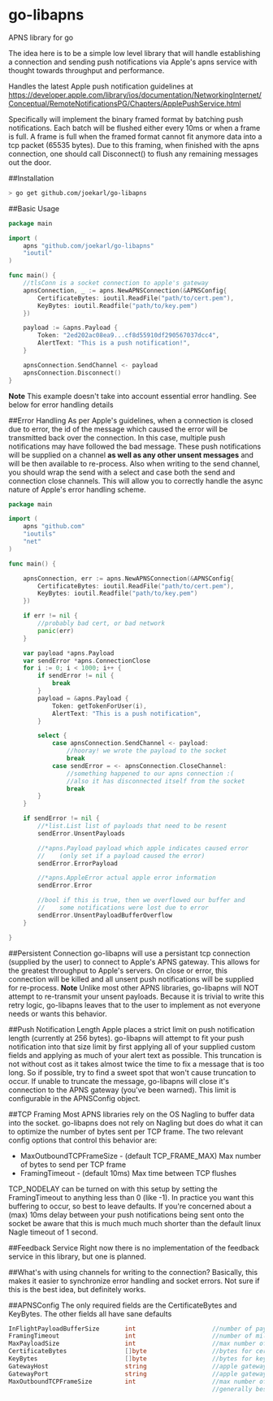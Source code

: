 go-libapns
==========

APNS library for go

The idea here is to be a simple low level library that will handle establishing a connection and sending push notifications via Apple's apns service with thought towards throughput and performance.

Handles the latest Apple push notification guidelines at https://developer.apple.com/library/ios/documentation/NetworkingInternet/Conceptual/RemoteNotificationsPG/Chapters/ApplePushService.html

Specifically will implement the binary framed format by batching push notifications. Each batch will be flushed either every 10ms or when a frame is full. A frame is full when the framed format cannot fit anymore data into a tcp packet (65535 bytes). Due to this framing, when finished with the apns connection, one should call Disconnect() to flush any remaining messages out the door.

##Installation

```bash
> go get github.com/joekarl/go-libapns
```

##Basic Usage
```go
package main

import (
    apns "github.com/joekarl/go-libapns"
    "ioutil"
)

func main() {
    //tlsConn is a socket connection to apple's gateway
    apnsConnection, _ := apns.NewAPNSConnection(&APNSConfig{
        CertificateBytes: ioutil.ReadFile("path/to/cert.pem"),
        KeyBytes: ioutil.Readfile("path/to/key.pem")
    })

    payload := &apns.Payload {
        Token: "2ed202ac08ea9...cf8d55910df290567037dcc4",
        AlertText: "This is a push notification!",
    }

    apnsConnection.SendChannel <- payload
    apnsConnection.Disconnect()
}
```
**Note** This example doesn't take into account essential error handling. See below for error handling details

##Error Handling
As per Apple's guidelines, when a connection is closed due to error, the id of the message which caused the error will be transmitted back over the connection. In this case, multiple push notifications may have followed the bad message. These push notifications will be supplied on a channel **as well as any other unsent messages** and will be then available to re-process. Also when writing to the send channel, you should wrap the send with a select and case both the send and connection close channels. This will allow you to correctly handle the async nature of Apple's error handling scheme.

```go
package main

import (
    apns "github.com"
    "ioutils"
    "net"
)

func main() {

    apnsConnection, err := apns.NewAPNSConnection(&APNSConfig{
        CertificateBytes: ioutil.ReadFile("path/to/cert.pem"),
        KeyBytes: ioutil.Readfile("path/to/key.pem")
    })

    if err != nil {
        //probably bad cert, or bad network 
        panic(err)
    }

    var payload *apns.Payload
    var sendError *apns.ConnectionClose
    for i := 0; i < 1000; i++ {
        if sendError != nil {
            break
        }
        payload = &apns.Payload {
            Token: getTokenForUser(i),
            AlertText: "This is a push notification",
        }

        select {
            case apnsConnection.SendChannel <- payload:
                //hooray! we wrote the payload to the socket
                break
            case sendError = <- apnsConnection.CloseChannel:
                //something happened to our apns connection :(
                //also it has disconnected itself from the socket
                break
        }
    }

    if sendError != nil {
        //*list.List list of payloads that need to be resent
        sendError.UnsentPayloads

        //*apns.Payload payload which apple indicates caused error
        //    (only set if a payload caused the error)
        sendError.ErrorPayload

        //*apns.AppleError actual apple error information
        sendError.Error

        //bool if this is true, then we overflowed our buffer and
        //    some notifications were lost due to error
        sendError.UnsentPayloadBufferOverflow
    }

}
```

##Persistent Connection
go-libapns will use a persistant tcp connection (supplied by the user) to connect to Apple's APNS gateway. This allows for the greatest throughput to Apple's servers. On close or error, this connection will be killed and all unsent push notifications will be supplied for re-process. **Note** Unlike most other APNS libraries, go-libapns will NOT attempt to re-transmit your unsent payloads. Because it is trivial to write this retry logic, go-libapns leaves that to the user to implement as not everyone needs or wants this behavior.

##Push Notification Length
Apple places a strict limit on push notification length (currently at 256 bytes). go-libapns will attempt to fit your push notification into that size limit by first applying all of your supplied custom fields and applying as much of your alert text as possible. This truncation is not without cost as it takes almost twice the time to fix a message that is too long. So if possible, try to find a sweet spot that won't cause truncation to occur. If unable to truncate the message, go-libapns will close it's connection to the APNS gateway (you've been warned). This limit is configurable in the APNSConfig object.

##TCP Framing
Most APNS libraries rely on the OS Nagling to buffer data into the socket. go-libapns does not rely on Nagling but does do what it can to optimize the number of bytes sent per TCP frame. The two relevant config options that control this behavior are:

* MaxOutboundTCPFrameSize - (default TCP_FRAME_MAX) Max number of bytes to send per TCP frame
* FramingTimeout - (default 10ms) Max time between TCP flushes

TCP_NODELAY can be turned on with this setup by setting the FramingTimeout to anything less than 0 (like -1). In practice you want this buffering to occur, so best to leave defaults. If you're concerned about a (max) 10ms delay between your push notifications being sent onto the socket be aware that this is much much much shorter than the default linux Nagle timeout of 1 second.

##Feedback Service
Right now there is no implementation of the feedback service in this library, but one is planned.

##What's with using channels for writing to the connection?
Basically, this makes it easier to synchronize error handling and socket errors. Not sure if this is the best idea, but definitely works.

##APNSConfig
The only required fields are the CertificateBytes and KeyBytes. 
The other fields all have sane defaults

```go
InFlightPayloadBufferSize       int                     //number of payloads to keep for error purposes, defaults to 10000
FramingTimeout                  int                     //number of milliseconds between frame flushes, defaults to 10ms
MaxPayloadSize                  int                     //max number of bytes allowed in payload, defaults to 256
CertificateBytes                []byte                  //bytes for cert.pem : required
KeyBytes                        []byte                  //bytes for key.pem : required
GatewayHost                     string                  //apple gateway, defaults to "gateway.push.apple.com"
GatewayPort                     string                  //apple gateway port, defaults to "2195"
MaxOutboundTCPFrameSize         int                     //max number of bytes to frame data to, defaults to TCP_FRAME_MAX
                                                        //generally best to NOT set this and use the default
```
